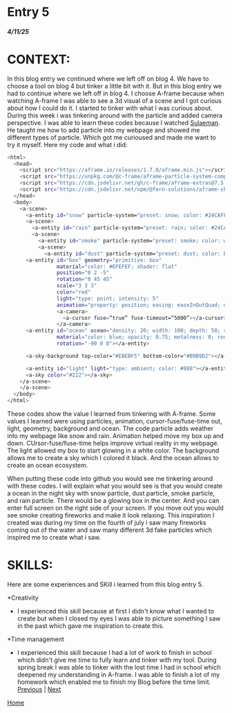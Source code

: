 # Entry 5
##### 4/11/25

<h1>CONTEXT:</h1>
<p>In this blog entry we continued where we left off on blog 4. We have to choose a tool on blog 4 but tinker a little bit with it. But in this blog entry we had to continue where we left off in blog 4. I choose A-frame because when watching A-frame I was able to see a 3d visual of a scene and I got curious about how I could do it. I started to tinker with what I was curious about. During this week i was tinkering around with the particle and added camera perspective. I was able to learn these codes because I watched <a href="https://www.youtube.com/watch?v=8BeoaNm5kzw">Sulaeman</a>. He taught me how to add particle into my webpage and showed me different types of particle. Which got me curioused and made me want to try it myself. Here my code and what i did:</p>

```bash
<html>
  <head>
    <script src="https://aframe.io/releases/1.7.0/aframe.min.js"></script>
    <script src="https://unpkg.com/@c-frame/aframe-particle-system-component@1.2.x/dist/aframe-particle-system-component.min.js"></script>
    <script src="https://cdn.jsdelivr.net/gh/c-frame/aframe-extras@7.5.0/dist/aframe-extras.min.js"></script>
    <script src="https://cdn.jsdelivr.net/npm/@fern-solutions/aframe-sky-background/dist/sky-background.umd.min.js"></script>
  </head>
  <body>
    <a-scene>
      <a-entity id="snow" particle-system="preset: snow; color: #24CAFF; particleCount: 5000"></a-entity>
      <a-scene>
        <a-entity id="rain" particle-system="preset: rain; color: #24CAFF; particleCount: 5000"></a-entity>
        <a-scene>
          <a-entity id="smoke" particle-system="preset: smoke; color: white; particleCount: 5000"></a-entity>
          <a-scene>
            <a-entity id="dust" particle-system="preset: dust; color: brown; particleCount: 5000"></a-entity>
      <a-entity id="box" geometry="primitive: box"
                material="color: #EFEFEF; shader: flat"
                position="0 2 -5"
                rotation="0 45 45"
                scale="3 3 3"
                color="red" 
                light="type: point; intensity: 5"
                animation="property: position; easing: easeInOutQuad; dir: alternate; dur: 1000; to: 0 -0.10 -5; loop: true"></a-entity>
                <a-camera>
                  <a-cursor fuse=“true” fuse-timeout=“5000”></a-cursor>
                </a-camera>
      <a-entity id="ocean" ocean="density: 20; width: 100; depth: 50; speed: 4"
                material="color: blue; opacity: 0.75; metalness: 0; roughness: 1"
                rotation="-90 0 0"></a-entity>

      <a-sky-background top-color="#EBEBF5" bottom-color="#B9B9D2"></a-sky-background>

      <a-entity id="light" light="type: ambient; color: #888"></a-entity>
      <a-sky color="#222"></a-sky>
    </a-scene>
    </a-scene>
  </body>
</html>
```
<p>These codes show the value I learned from tinkering with A-frame. Some values I learned were using particles, animation, cursor-fuse/fuse-time out, light, geometry, background and ocean. The code particle adds weather into my webpage like snow and rain. Animation helped move my box up and down. CUrsor-fuse/fuse-time helps improve virtual reality in my webpage. The light allowed my box to start glowing in a white color. The background allows me to create a sky which I colored it black. And the ocean allows to create an ocean ecosystem. </p>
<p>When putting these code into github you would see me tinkering around with these codes. I will explain what you would see is that you would create a ocean in the night sky with snow particle, dust particle, smoke particle, and rain particle. There would be a glowing box in the center. And you can enter full screen on the right side of your screen. If you move out you would see smoke creating fireworks and make it look relaxing. This inspiration I created was during my time on the fourth of july i saw many fireworks coming out of the water and saw many different 3d fake particles which inspired me to create what i saw.</p>
<h1>SKILLS:</h1>
<p>Here are some experiences and SKill i learned from this blog entry 5.</p>

*Creativity
  * I experienced this skill because at first I didn't know what I wanted to create but when I closed my eyes I was able to picture something I saw in the past which gave me inspiration to create this.

*Time management
  * I experienced this skill because I had a lot of work to finish in school which didn't give me time to fully learn and tinker with my tool. During spring break I was able to tinker with the lost time I had in school which deepened my understanding in A-frame. I was able to finish a lot of my homework which enabled me to finish my Blog before the time limit.
[Previous](entry04.md) | [Next](entry06.md)

[Home](../README.md)


